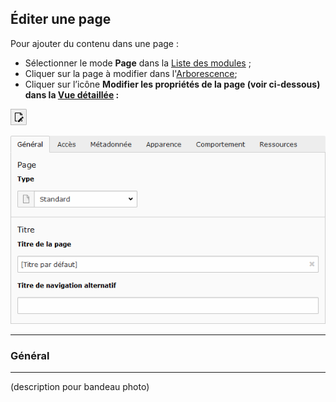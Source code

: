 ## Éditer une page

Pour ajouter du contenu dans une page :

* Sélectionner le mode **Page** dans la [Liste des modules](/présentation-de-typo3/se-reperer-dans-le-backend.md) ;
* Cliquer sur la page à modifier dans l'[Arborescence](/présentation-de-typo3/se-reperer-dans-le-backend.md);
* Cliquer sur l’icône **Modifier les propriétés de la page **\(voir ci-dessous\) dans la [Vue détaillée](/présentation-de-typo3/se-reperer-dans-le-backend.md)** :**

![](/assets/add_page_edit.png)

![](/assets/add_page_edit_1.png)

---

### Général

---



\(description pour bandeau photo\)

